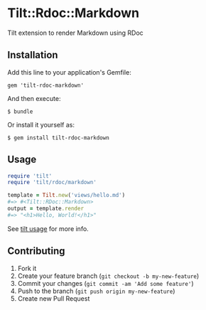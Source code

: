 # Tilt::Rdoc::Markdown

Tilt extension to render Markdown using RDoc

## Installation

Add this line to your application's Gemfile:

    gem 'tilt-rdoc-markdown'

And then execute:

    $ bundle

Or install it yourself as:

    $ gem install tilt-rdoc-markdown

## Usage

```ruby
require 'tilt'
require 'tilt/rdoc/markdown'

template = Tilt.new('views/hello.md')
#=> #<Tilt::RDoc::Markdown>
output = template.render
#=> "<h1>Hello, World!</h1>"
```

See [tilt usage](https://github.com/rtomayko/tilt#basic-usage) for more info.

## Contributing

1. Fork it
2. Create your feature branch (`git checkout -b my-new-feature`)
3. Commit your changes (`git commit -am 'Add some feature'`)
4. Push to the branch (`git push origin my-new-feature`)
5. Create new Pull Request
